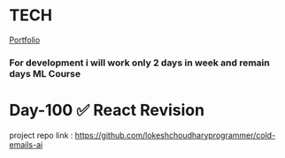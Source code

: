 # TECH
[Portfolio](https://www.lokeshdev.in/)
### For development i will work only 2 days in week and remain days ML Course
# Day-100 ✅ React Revision
project repo link : https://github.com/lokeshchoudharyprogrammer/cold-emails-ai
 
 
